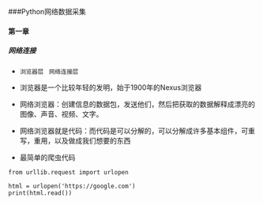 ###Python网络数据采集

#### 第一章

##### 网络连接
* ``浏览器层``  `` 网络连接层``
* 浏览器是一个比较年轻的发明，始于1900年的Nexus浏览器
* 网络浏览器：创建信息的数据包，发送他们，然后把获取的数据解释成漂亮的图像、声音、视频、文字。
* 网络浏览器就是代码：而代码是可以分解的，可以分解成许多基本组件，可重写，重用，以及做成我们想要的东西

* 最简单的爬虫代码

```
from urllib.request import urlopen

html = urlopen('https://google.com')
print(html.read())

```
